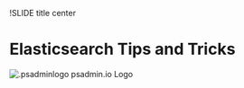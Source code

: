 !SLIDE title center

# Elasticsearch Tips and Tricks

![.psadminlogo psadmin.io Logo](../_images/logos/psadmin_io_white_400.png)